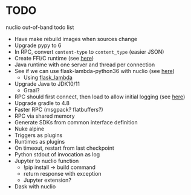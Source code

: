 # TODO

nuclio out-of-band todo list

- Have make rebuild images when sources change
- Upgrade pypy to 6
- In RPC, convert `content-type` to `content_type` (easier JSON)
- Create FFI/C runtime (see [here][721])
- Java runtime with one server and thread per connection
- See if we can use flask-lambda-python36 with nuclio (see [here][flask])
    - Using [flask_lambda][fl]
- Upgrade Java to JDK10/11
    - Graal?
- RPC should first connect, then load to allow initial logging (see [here][580])
- Upgrade gradle to 4.8
- Faster RPC (msgpack? flatbuffers?)
- RPC via shared memory
- Generate SDKs from common interface definition
- Nuke alpine
- Triggers as plugins
- Runtimes as plugins
- On timeout, restart from last checkpoint
- Python stdout of invocation as log
- Jupyter to nuclio function
    - !pip install -> build command
    - return response with exception
    - Jupyter extension?
- Dask with nuclio


[580]: https://github.com/nuclio/nuclio/issues/580
[721]: https://github.com/nuclio/nuclio/issues/721
[fl]: https://github.com/sivel/flask-lambda
[flask]: https://andrewgriffithsonline.com/blog/180412-deploy-flask-api-any-serverless-cloud-platform/
